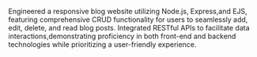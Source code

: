 Engineered a responsive blog website utilizing Node.js, Express,and EJS, featuring comprehensive CRUD functionality for users to seamlessly add, edit, delete, and read blog posts.
Integrated RESTful APIs to facilitate data interactions,demonstrating proficiency in both front-end and backend technologies while prioritizing a user-friendly experience.
